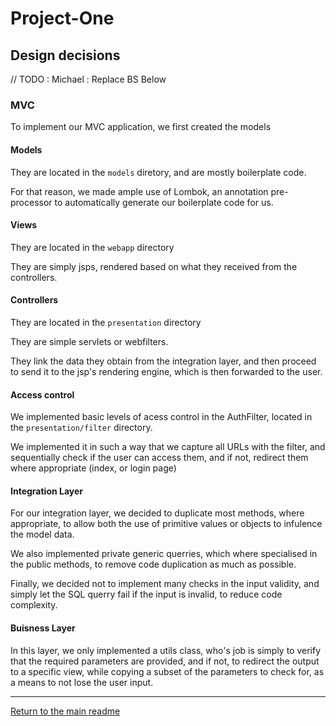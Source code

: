 # Project-One
## Design decisions

// TODO : Michael : Replace BS Below

### MVC
To implement our MVC application, we first created the models
#### Models

They are located in the `models` diretory, and are mostly boilerplate code.

For that reason, we made ample use of Lombok, an annotation pre-processor to automatically generate our boilerplate code for us.

#### Views
They are located in the `webapp` directory

They are simply jsps, rendered based on what they received from the controllers.

#### Controllers
They are located in the `presentation` directory

They are simple servlets or webfilters.

They link the data they obtain from the integration layer, and then proceed to send it to the jsp's rendering engine, which is then forwarded to the user.

#### Access control

We implemented basic levels of acess control in the AuthFilter, located in the `presentation/filter` directory.

We implemented it in such a way that we capture all URLs with the filter, and sequentially check if the user can access them, and if not, redirect them where appropriate (index, or login page)

#### Integration Layer

For our integration layer, we decided to duplicate most methods, where appropriate, to allow both the use of primitive values or objects to infulence the model data.

We also implemented private generic querries, which where specialised in the public methods, to remove code duplication as much as possible.

Finally, we decided not to implement many checks in the input validity, and simply let the SQL querry fail if the input is invalid, to reduce code complexity.

#### Buisness Layer

In this layer, we only implemented a utils class, who's job is simply to verify that the required parameters are provided, and if not, to redirect the output to a specific view, while copying a subset of the parameters to check for, as a means to not lose the user input.

---
[Return to the main readme](https://github.com/capito27/Teaching-HEIGVD-AMT-2019-Project-One/blob/master/README.md)
